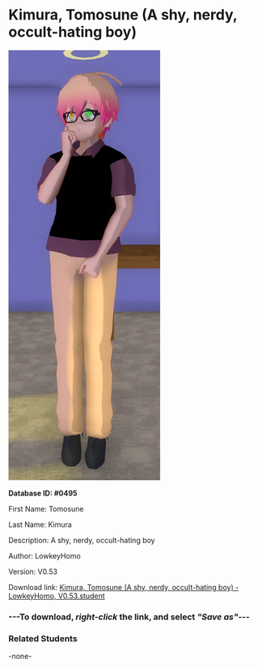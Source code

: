# Kimura, Tomosune (A shy, nerdy, occult-hating boy)

<img src="../../Files/Images/Kimura, Tomosune (A shy, nerdy, occult-hating boy).png" title="Kimura, Tomosune (A shy, nerdy, occult-hating boy) - LowkeyHomo, V0.53">

**Database ID: #0495**

First Name: Tomosune

Last Name: Kimura

Description: A shy, nerdy, occult-hating boy

Author: LowkeyHomo

Version: V0.53

Download link: <a href="https://raw.githubusercontent.com/Arbiter1223/Daigaku-Gurashi-Custom-Students/master/Files/Student%20Files/Kimura%2C%20Tomosune%20(A%20shy%2C%20nerdy%2C%20occult-hating%20boy)%20-%20LowkeyHomo%2C%20V0.53.student">Kimura, Tomosune (A shy, nerdy, occult-hating boy) - LowkeyHomo, V0.53.student</a>

### ---**To download, _right-click_ the link, and select _"Save as"_**---

### Related Students

-none-
